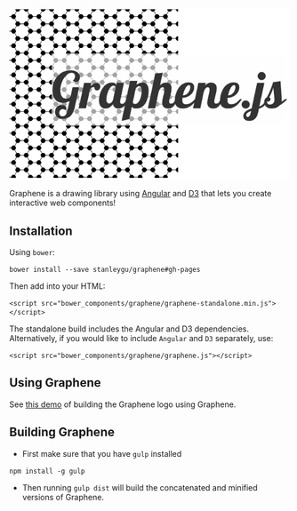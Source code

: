 ![Logo](https://raw.githubusercontent.com/stanleygu/graphene-logo/master/app/images/logo.png)

Graphene is a drawing library using [Angular](https://angularjs.org/) and [D3](http://d3js.org/) that lets you create interactive web components!

## Installation

Using `bower`:

```
bower install --save stanleygu/graphene#gh-pages
```

Then add into your HTML:

```
<script src="bower_components/graphene/graphene-standalone.min.js"></script>
```

The standalone build includes the Angular and D3 dependencies.
Alternatively, if you would like to include `Angular` and `D3` separately, use:

```
<script src="bower_components/graphene/graphene.js"></script>
```

## Using Graphene

See [this demo](https://github.com/stanleygu/graphene-logo) of building the Graphene logo using Graphene.

## Building Graphene

* First make sure that you have `gulp` installed

```
npm install -g gulp
```

* Then running `gulp dist` will build the concatenated and minified versions of Graphene.

